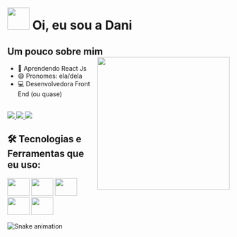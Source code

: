 
<h1>
  <img src="https://media.giphy.com/media/VgCDAzcKvsR6OM0uWg/giphy.gif" width="50">
  Oi, eu sou a Dani  
</h1>


## Um pouco sobre mim <img align="right" src="https://media.giphy.com/media/WUlplcMpOCEmTGBtBW/giphy.gif" width="300px">
  - 🌱 Aprendendo React Js  <br>
  - 😄 Pronomes: ela/dela <br>
  - 💻 Desenvolvedora Front End (ou quase)

<br>

<a href="mailto:danibezsouza@gmail.com">
<img src="https://img.shields.io/badge/Gmail-D14836?style=for-the-badge&logo=gmail&logoColor=white">
</a>
<a href="#">
<img src="https://img.shields.io/badge/Discord-7289DA?style=for-the-badge&logo=discord&logoColor=white">
</a>
<a href="#">
<img src="https://img.shields.io/badge/LinkedIn-0077B5?style=for-the-badge&logo=linkedin&logoColor=white">
</a>


## 🛠️ Tecnologias e Ferramentas que eu uso:
<div>
  <img width="50px" height="40px" src="https://cdn.jsdelivr.net/gh/devicons/devicon/icons/html5/html5-original.svg" />
  <img width="50px" height="40px" src="https://cdn.jsdelivr.net/gh/devicons/devicon/icons/css3/css3-original.svg" />
  <img width="50px" height="40px" src="https://cdn.jsdelivr.net/gh/devicons/devicon/icons/javascript/javascript-original.svg" />
  <img width="50px" height="40px" src="https://cdn.jsdelivr.net/gh/devicons/devicon/icons/sass/sass-original.svg" />
  <img width="50px" height="40px" src="https://cdn.jsdelivr.net/gh/devicons/devicon/icons/react/react-original.svg" />
</div>


![Snake animation](https://github.com/u-dani/u-dani/blob/output/github-contribution-grid-snake.svg)





